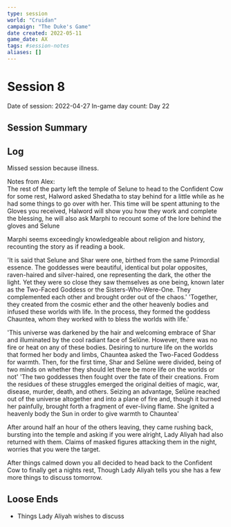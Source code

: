 ```yaml
---
type: session
world: "Cruidan"
campaign: "The Duke's Game"
date created: 2022-05-11
game_date: AX
tags: #session-notes
aliases: []
---
```

# Session 8
Date of session: 2022-04-27 
In-game day count: Day 22

## Session Summary

## Log
Missed session because illness.

Notes from Alex:  
The rest of the party left the temple of Selune to head to the Confident Cow for some rest, Halword asked Shedatha to stay behind for a little while as he had some things to go over with her. This time will be spent attuning to the Gloves you received, Halword will show you how they work and complete the blessing, he will also ask Marphi to recount some of the lore behind the gloves and Selune

Marphi seems exceedingly knowledgeable about religion and history, recounting the story as if reading a book.

'It is said that Selune and Shar were one, birthed from the same Primordial essence. The goddesses were beautiful, identical but polar opposites, raven-haired and silver-haired, one representing the dark, the other the light. Yet they were so close they saw themselves as one being, known later as the Two-Faced Goddess or the Sisters-Who-Were-One. They complemented each other and brought order out of the chaos.' 'Together, they created from the cosmic ether and the other heavenly bodies and infused these worlds with life. In the process, they formed the goddess Chauntea, whom they worked with to bless the worlds with life.'

'This universe was darkened by the hair and welcoming embrace of Shar and illuminated by the cool radiant face of Selûne. However, there was no fire or heat on any of these bodies. Desiring to nurture life on the worlds that formed her body and limbs, Chauntea asked the Two-Faced Goddess for warmth. Then, for the first time, Shar and Selûne were divided, being of two minds on whether they should let there be more life on the worlds or not' 'The two goddesses then fought over the fate of their creations. From the residues of these struggles emerged the original deities of magic, war, disease, murder, death, and others. Seizing an advantage, Selûne reached out of the universe altogether and into a plane of fire and, though it burned her painfully, brought forth a fragment of ever-living flame. She ignited a heavenly body the Sun in order to give warmth to Chauntea' 

After around half an hour of the others leaving, they came rushing back, bursting into the temple and asking if you were alright, Lady Aliyah had also returned with them. Claims of masked figures attacking them in the night, worries that you were the target.

After things calmed down you all decided to head back to the Confident Cow to finally get a nights rest, Though Lady Aliyah tells you she has a few more things to discuss tomorrow.

## Loose Ends
- Things Lady Aliyah wishes to discuss
